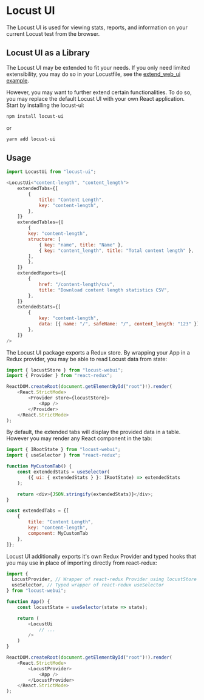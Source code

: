 # Locust UI

The Locust UI is used for viewing stats, reports, and information on your current Locust test from the browser.

## Locust UI as a Library

The Locust UI may be extended to fit your needs. If you only need limited extensibility, you may do so in your Locustfile, see the [extend_web_ui example](https://github.com/locustio/locust/blob/master/examples/extend_web_ui.py). 

However, you may want to further extend certain functionalities. To do so, you may replace the default Locust UI with your own React application. Start by installing the locust-ui:
```sh
npm install locust-ui
```
or
```sh
yarn add locust-ui
```

## Usage

```js
import LocustUi from "locust-ui";

<LocustUi<"content-length", "content_length">
    extendedTabs={[
        {
            title: "Content Length",
            key: "content-length",
        },
    ]}
    extendedTables={[
        {
        key: "content-length",
        structure: [
            { key: "name", title: "Name" },
            { key: "content_length", title: "Total content length" },
        ],
        },
    ]}
    extendedReports={[
        {
            href: "/content-length/csv",
            title: "Download content length statistics CSV",
        },
    ]}
    extendedStats={[
        {
            key: "content-length",
            data: [{ name: "/", safeName: "/", content_length: "123" }],
        },
    ]}
/>
```
The Locust UI package exports a Redux store. By wrapping your App in a Redux provider, you may be able to read Locust data from state:
```js
import { locustStore } from "locust-webui";
import { Provider } from "react-redux";

ReactDOM.createRoot(document.getElementById("root")!).render(
    <React.StrictMode>
        <Provider store={locustStore}>
            <App />
        </Provider>
    </React.StrictMode>
);
```

By default, the extended tabs will display the provided data in a table. However you may render any React component in the tab:
```js
import { IRootState } from "locust-webui";
import { useSelector } from "react-redux";

function MyCustomTab() {
    const extendedStats = useSelector(
        ({ ui: { extendedStats } }: IRootState) => extendedStats
    );

    return <div>{JSON.stringify(extendedStats)}</div>;
}

const extendedTabs = {[
    {
        title: "Content Length",
        key: "content-length",
        component: MyCustomTab
    },
]};
```
Locust UI additionally exports it's own Redux Provider and typed hooks that you may use in place of importing directly from react-redux:
```js
import {
  LocustProvider, // Wrapper of react-redux Provider using locustStore
  useSelector, // Typed wrapper of react-redux useSelector
} from "locust-webui";

function App() {
    const locustState = useSelector(state => state);

    return (
        <LocustUi 
            // ...
        />
    )
}

ReactDOM.createRoot(document.getElementById("root")!).render(
    <React.StrictMode>
        <LocustProvider>
            <App />
        </LocustProvider>
    </React.StrictMode>
);
```

